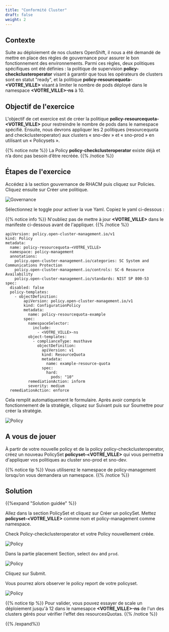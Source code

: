 ```yaml
---
title: "Conformité Cluster"
draft: false
weight: 2
---
```


## Contexte

Suite au déploiement de nos clusters OpenShift, il nous a été demandé de mettre en place des règles de gouvernance pour assurer le bon fonctionnement des environnements. Parmi ces règles, deux politiques spécifiques ont été définies : la politique de supervision **policy-checkclusteroperator** visant à garantir que tous les opérateurs de clusters sont en statut "ready", et la politique **policy-resourcequota-<VOTRE_VILLE>** visant à limiter le nombre de pods déployé dans le namespace **<VOTRE_VILLE>-ns** à 10.

## Objectif de l'exercice

L'objectif de cet exercice est de créer la politique **policy-resourcequota-<VOTRE_VILLE>** pour restreindre le nombre de pods dans le namespace spécifié. Ensuite, nous devrons appliquer les 2 politiques (resourcequota and checkclusteroperator) aux clusters « sno-dev » et « sno-prod » en utilisant un « Policysets ».

{{% notice note %}}
La Policy **policy-checkclusteroperator** existe déjà et n’a donc pas besoin d’être recréée.
{{% /notice %}}


## Étapes de l'exercice

Accédez à la section gouvernance de RHACM puis cliquez sur Policies. Cliquez ensuite sur Créer une politique.

![Governance](/OPP-2023-lab-instruction.github.io/images/governance.png)

Sélectionnez le toggle pour activer la vue Yaml. Copiez le yaml ci-dessous :

{{% notice info %}}
N'oubliez pas de mettre à jour **<VOTRE_VILLE>** dans le manifeste ci-dessous avant de l'appliquer.
{{% /notice %}}


```shell
apiVersion: policy.open-cluster-management.io/v1
kind: Policy
metadata:
  name: policy-resourcequota-<VOTRE_VILLE>
  namespace: policy-management
  annotations:
    policy.open-cluster-management.io/categories: SC System and Communications Protection
    policy.open-cluster-management.io/controls: SC-6 Resource Availability
    policy.open-cluster-management.io/standards: NIST SP 800-53
spec:
  disabled: false
  policy-templates:
    - objectDefinition:
        apiVersion: policy.open-cluster-management.io/v1
        kind: ConfigurationPolicy
        metadata:
          name: policy-resourcequota-example
        spec:
          namespaceSelector:
            include:
              - <VOTRE_VILLE>-ns
          object-templates:
            - complianceType: musthave
              objectDefinition:
                apiVersion: v1
                kind: ResourceQuota
                metadata:
                  name: example-resource-quota
                spec:
                  hard:
                    pods: "10"
          remediationAction: inform
          severity: medium
  remediationAction: enforce
```

Cela remplit automatiquement le formulaire. Après avoir compris le fonctionnement de la stratégie, cliquez sur Suivant puis sur Soumettre pour créer la stratégie.

![Policy](/OPP-2023-lab-instruction.github.io/images/policy-yaml.png)



## A vous de jouer 

À partir de votre nouvelle policy et de la policy policy-checkclusteroperator, créez un nouveau PolicySet **policyset-<VOTRE_VILLE>** qui vous permettra d'appliquer vos politiques au cluster sno-prod et sno-dev. 

{{% notice tip %}}
Vous utiliserez le namespace de policy-management lorsqu’on vous demandera un namespace.
{{% /notice %}}


## Solution

{{%expand "Solution guidée" %}}

Allez dans la section PolicySet et cliquez sur Créer un policySet. Mettez **policyset-<VOTRE_VILLE>** comme nom et policy-management comme namespace.

Check  Policy-checkclusteroperator et votre Policy nouvellement créée.

![Policy](/OPP-2023-lab-instruction.github.io/images/create-policyset.png)

Dans la partie placement Section, select `dev` and `prod`.

![Policy](/OPP-2023-lab-instruction.github.io/images/placement.png)

Cliquez sur Submit.

Vous pourrez alors observer le policy report de votre policyset.

![Policy](/OPP-2023-lab-instruction.github.io/images/policy-report.png)

{{% notice tip %}}
Pour valider, vous pouvez essayer de scale un déploiement jusqu'à 12 dans le namesapce **<VOTRE_VILLE>-ns** de l'un des clusters gérés pour vérifier l'effet des resourcesQuotas.
{{% /notice %}}

{{% /expand%}}